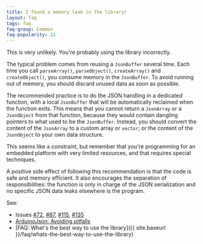 ```yaml
---
title: I found a memory leak in the library!
layout: faq
tags: faq
faq-group: Common
faq-popularity: 21
---
```


This is very unlikely. You're probably using the library incorrectly.

The typical problem comes from reusing a `JsonBuffer` several time.
Each time you call `parseArray()`, `parseObject()`, `createArray()` and `createObject()`, you consume memory in the `JsonBuffer`.
To avoid running out of memory, you should discard unused data as soon as possible.

The recommended practice is to do the JSON handling in a dedicated function, with a local `JsonBuffer` that will be automatically reclaimed when the function exits.
This means that you cannot return a `JsonArray` or a `JsonObject` from that function, because they would contain dangling pointers to what used to be the `JsonBuffer`.
Instead, you should convert the content of the `JsonArray` to a custom array or `vector`; or the content of the `JsonObject` to your own data structure.

This seems like a constraint, but remember that you're programming for an embedded platform with very limited resources, and that requires special techniques.

A positive side effect of following this recommendation is that the code is safe and memory efficient. It also encourages the separation of responsibilities: the function is only in charge of the JSON serialization and no specific JSON data leaks elsewhere is the program.

See:

* Issues [#72](https://github.com/bblanchon/ArduinoJson/issues/72), [#87](https://github.com/bblanchon/ArduinoJson/issues/87), [#115](https://github.com/bblanchon/ArduinoJson/issues/115), [#135](https://github.com/bblanchon/ArduinoJson/issues/135)
* [ArduinoJson: Avoiding pitfalls](https://github.com/bblanchon/ArduinoJson/wiki/Avoiding%20pitfalls)
* [FAQ: What's the best way to use the library]({{ site.baseurl }}/faq/whats-the-best-way-to-use-the-library)
